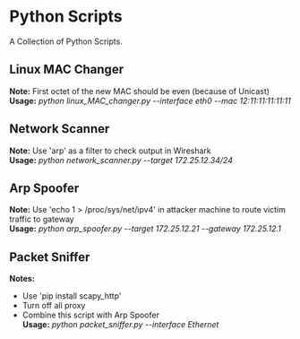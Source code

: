 # Python Scripts
A Collection of Python Scripts.
## Linux MAC Changer
<b>Note:</b> First octet of the new MAC should be even (because of Unicast)<br/>
<b>Usage:</b> <i> python linux_MAC_changer.py --interface eth0 --mac 12:11:11:11:11:11</i>
## Network Scanner
<b>Note:</b> Use 'arp' as a filter to check output in Wireshark<br/>
<b>Usage:</b> <i> python network_scanner.py --target 172.25.12.34/24</i>
## Arp Spoofer
<b>Note:</b> Use 'echo 1 > /proc/sys/net/ipv4' in attacker machine to route victim traffic to gateway<br/>
<b>Usage:</b> <i> python arp_spoofer.py --target 172.25.12.21 --gateway 172.25.12.1</i>
## Packet Sniffer
<b>Notes:</b> 
* Use 'pip install scapy_http'
* Turn off all proxy
* Combine this script with Arp Spoofer<br/>
<b>Usage:</b> <i> python packet_sniffer.py --interface Ethernet</i>
